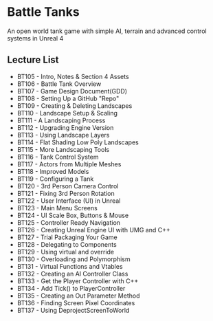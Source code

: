  # Battle Tanks

An open world tank game with simple AI, terrain and advanced control systems in Unreal 4

## Lecture List
* BT105 - Intro, Notes & Section 4 Assets
* BT106 - Battle Tank Overview
* BT107 - Game Design Document(GDD)
* BT108 - Setting Up a GitHub "Repo"
* BT109 - Creating & Deleting Landscapes
* BT110 - Landscape Setup & Scaling
* BT111 - A Landscaping Process
* BT112 - Upgrading Engine Version
* BT113	- Using Landscape Layers
* BT114 - Flat Shading Low Poly Landscapes
* BT115 - More Landscaping Tools
* BT116 - Tank Control System
* BT117 - Actors from Multiple Meshes
* BT118 - Improved Models
* BT119 - Configuring a Tank
* BT120 - 3rd Person Camera Control
* BT121 - Fixing 3rd Person Rotation
* BT122 - User Interface (UI) in Unreal
* BT123 - Main Menu Screens
* BT124 - UI Scale Box, Buttons & Mouse
* BT125 - Controller Ready Navigation
* BT126 - Creating Unreal Engine UI with UMG and C++
* BT127 - Trial Packaging Your Game
* BT128 - Delegating to Components
* BT129 - Using virtual and override
* BT130 - Overloading and Polymorphism
* BT131 - Virtual Functions and Vtables
* BT132 - Creating an AI Controller Class
* BT133 - Get the Player Controller with C++
* BT134 - Add Tick() to PlayerController
* BT135 - Creating an Out Parameter Method
* BT136 - Finding Screen Pixel Coordinates
* BT137 - Using DeprojectScreenToWorld


